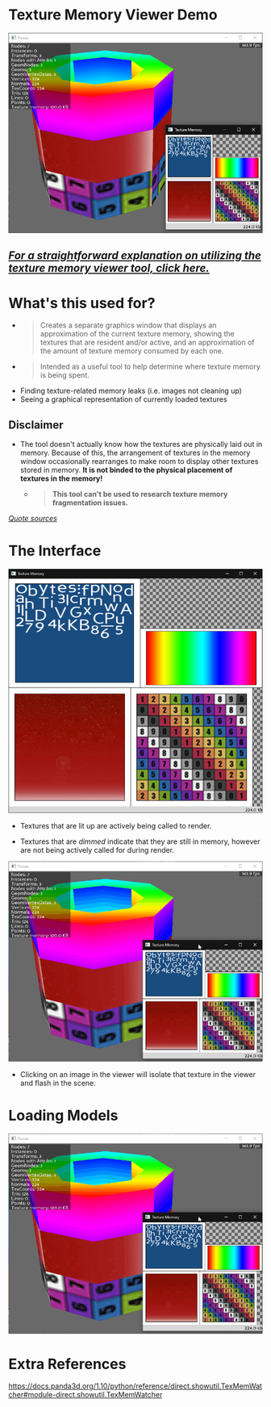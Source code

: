 # Texture Memory Viewer Demo
![Demo Image](./img/demo.png)

## [*For a straightforward explanation on utilizing the texture memory viewer tool, click here.*](../README.md)

# What's this used for?
- > Creates a separate graphics window that displays an approximation of the current texture memory, showing the textures that are resident and/or active, and an approximation of the amount of texture memory consumed by each one.
- > Intended as a useful tool to help determine where texture memory is being spent.
- Finding texture-related memory leaks (i.e. images not cleaning up)
- Seeing a graphical representation of currently loaded textures

## Disclaimer

- The tool doesn't actually know how the textures are physically laid out in memory. Because of this, the arrangement of textures in the memory window occasionally rearranges to make room to display other textures stored in memory. **It is not binded to the physical placement of textures in the memory!**
    - > __This tool can't be used to research texture memory fragmentation issues.__

[*Quote sources*](https://docs.panda3d.org/1.10/python/reference/direct.showutil.TexMemWatcher#direct.showutil.TexMemWatcher.TexMemWatcher)

# The Interface
![Interface](./img/demo_panel.png)

* Textures that are lit up are actively being called to render.

* Textures that are *dimmed* indicate that they are still in memory, however are not being actively called for during render.

![Isolating Texture](./img/demo_iso.gif)

* Clicking on an image in the viewer will isolate that texture in the viewer and flash in the scene.

# Loading Models
![Isolating Texture](./img/demo_iso.gif)

# Extra References
https://docs.panda3d.org/1.10/python/reference/direct.showutil.TexMemWatcher#module-direct.showutil.TexMemWatcher